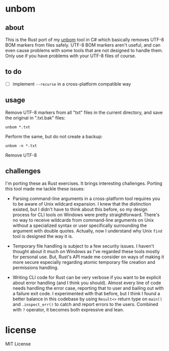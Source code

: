 # unbom

## about

This is the Rust port of my [unbom](https://github.com/ssg/unbom) tool in C#
which basically removes UTF-8 BOM markers from files safely. UTF-8 BOM markers
aren't useful, and can even cause problems with some tools that are not designed
to handle them. Only use if you have problems with your UTF-8 files of course.

## to do
- [ ] implement `--recurse` in a cross-platform compatible way

## usage

Remove UTF-8 markers from all "txt" files in the current directory, and save 
the original in ".txt.bak" files:

```
unbom *.txt
```

Perform the same, but do not create a backup:

```
unbom -n *.txt
```

Remove UTF-8 

## challenges

I'm porting these as Rust exercises. It brings interesting challenges. Porting 
this tool made me tackle these issues:

- Parsing command-line arguments in a cross-platform tool requires you to be
  aware of Unix wildcard expansion. I knew that the distinction existed, but 
  I didn't have to think about this before, so my design process for CLI tools
  on Windows were pretty straightforward. There's no way to receive wildcards 
  from command-line arguments on Unix without a specialized syntax or user
  specifically surrounding the argument with double quotes. Actually,
  now I understand why Unix `find` tool is designed the way it is.

- Temporary file handling is subject to a few security issues. I haven't thought
  about it much on Windows as I've regarded these tools mostly for personal
  use. But, Rust's API made me consider on ways of making it more secure
  especially regarding atomic temporary file creation and permissions handling.

- Writing CLI code for Rust can be very verbose if you want to be explicit about
  error handling (and I think you should). Almost every line of code needs 
  handling the error case, reporting that to user and bailing out with a failure
  exit code. I experimented with that before, but I think I found a better 
  balance in this codebase by using `Result<>` return type on `main()` and 
  `.inspect_err()` to catch and report errors to the users. Combined with `?`
  operator, it becomes both expressive and lean. 

# license

MIT License